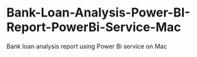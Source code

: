 # Bank-Loan-Analysis-Power-BI-Report-PowerBi-Service-Mac
Bank loan analysis report using Power Bi service on Mac
